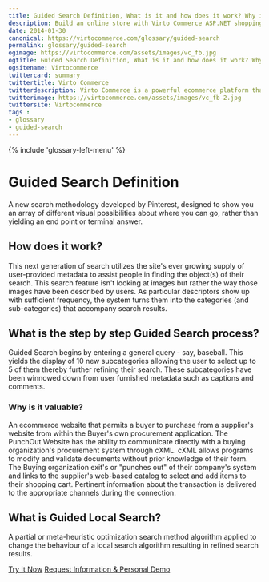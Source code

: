 ```yaml
---
title: Guided Search Definition, What is it and how does it work? Why is it valuable?| Glossary Virto Commerce.
description: Build an online store with Virto Commerce ASP.NET shopping cart software. Benefit from an open source shopping cart software that has every feature you need.
date: 2014-01-30
canonical: https://virtocommerce.com/glossary/guided-search
permalink: glossary/guided-search
ogimage: https://virtocommerce.com/assets/images/vc_fb.jpg
ogtitle: Guided Search Definition, What is it and how does it work? Why is it valuable?| Glossary Virto Commerce.
ogsitename: Virtocommerce
twittercard: summary
twittertitle: Virto Commerce
twitterdescription: Virto Commerce is a powerful ecommerce platform that includes everything you need to create an online store and sell online. Try it free with Free Community License
twitterimage: https://virtocommerce.com/assets/images/vc_fb-2.jpg
twittersite: Virtocommerce
tags : 
- glossary
- guided-search
---
```

<div class="business-features clearfix __responsive">
	{% include 'glossary-left-menu' %}
	<div class="business-cnt">
		<div class="head __cart">
			<h1 class="title">Guided Search Definition</h1>
		</div>
		<p class="text">A new search methodology developed by Pinterest, designed to show you an array of different visual possibilities about where you can go, rather than yielding an end point or terminal answer.</p>
		<h2 class="sub-title">How does it work?</h2>
		<p class="text">This next generation of search utilizes the site's ever growing supply of user-provided metadata to assist people in finding the object(s) of their search. This search feature isn't looking at images but rather the way those images have been described by users. As particular descriptors show up with sufficient frequency, the system turns them into the categories (and sub-categories) that accompany search results.</p>
		<h2 class="sub-title">What is the step by step Guided Search process?</h2>
		<p class="text">Guided Search begins by entering a general query - say, baseball. This yields the display of 10 new subcategories allowing the user to select up to 5 of them thereby further refining their search. These subcategories have been winnowed down from user furnished metadata such as captions and comments.</p>
		<h3 class="sub-title">Why is it valuable?</h3>
		<p class="text">An  ecommerce website that permits a buyer to purchase from a supplier's website from within the Buyer's own procurement application. The PunchOut Website has the ability to communicate directly with a buying organization's procurement system through  cXML. cXML allows programs to modify and validate documents without prior knowledge of their form. The Buying organization exit's or "punches out" of their company's system and links to the supplier's web-based catalog to select and add items to their shopping cart. Pertinent information about the transaction is delivered to the appropriate channels during the connection.</p>
		<h2 class="sub-title">What is Guided Local Search?</h2>
		<p class="text">A partial or meta-heuristic optimization search method algorithm applied to change the behaviour of a local search algorithm resulting in refined search results.</p>
		<div class="buttons">
			<a class="button fill" href="/try-now">Try It Now</a>
			<a class="button fill" href="/contact-us">Request Information & Personal Demo</a>
		</div>
	</div>
</div>